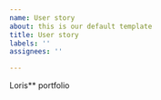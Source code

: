 ```yaml
---
name: User story
about: this is our default template
title: User story
labels: ''
assignees: ''

---
```


Loris** portfolio
